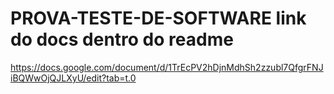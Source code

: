 # PROVA-TESTE-DE-SOFTWARE link do docs dentro do readme

https://docs.google.com/document/d/1TrEcPV2hDjnMdhSh2zzubl7QfgrFNJiBQWwOjQJLXyU/edit?tab=t.0
